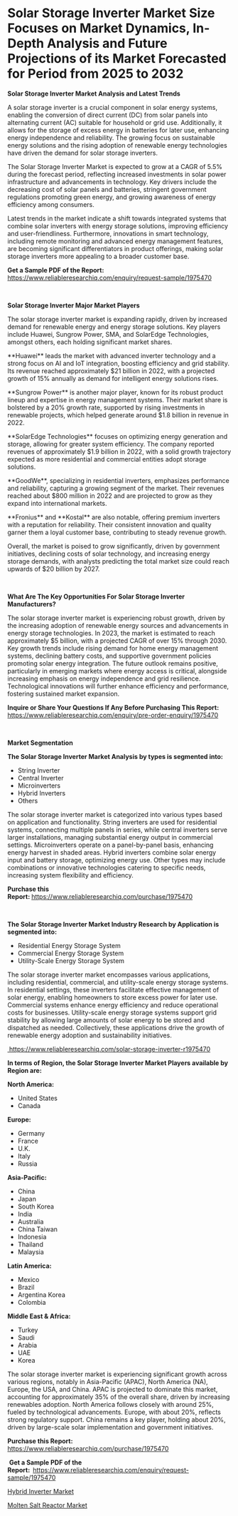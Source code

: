 <p><h1>Solar Storage Inverter Market Size Focuses on Market Dynamics, In-Depth Analysis and Future Projections of its Market Forecasted for Period from 2025 to 2032</h1></p><p><strong>Solar Storage Inverter Market Analysis and Latest Trends</strong></p>
<p><p>A solar storage inverter is a crucial component in solar energy systems, enabling the conversion of direct current (DC) from solar panels into alternating current (AC) suitable for household or grid use. Additionally, it allows for the storage of excess energy in batteries for later use, enhancing energy independence and reliability. The growing focus on sustainable energy solutions and the rising adoption of renewable energy technologies have driven the demand for solar storage inverters.</p><p>The Solar Storage Inverter Market is expected to grow at a CAGR of 5.5% during the forecast period, reflecting increased investments in solar power infrastructure and advancements in technology. Key drivers include the decreasing cost of solar panels and batteries, stringent government regulations promoting green energy, and growing awareness of energy efficiency among consumers. </p><p>Latest trends in the market indicate a shift towards integrated systems that combine solar inverters with energy storage solutions, improving efficiency and user-friendliness. Furthermore, innovations in smart technology, including remote monitoring and advanced energy management features, are becoming significant differentiators in product offerings, making solar storage inverters more appealing to a broader customer base.</p></p>
<p><strong>Get a Sample PDF of the Report:&nbsp;</strong> <a href="https://www.reliableresearchiq.com/enquiry/request-sample/1975470?utm_campaign=1837&utm_medium=2&utm_source=Github&utm_content=ia&utm_term=13022025&utm_id=solar-storage-inverter">https://www.reliableresearchiq.com/enquiry/request-sample/1975470</a></p>
<p>&nbsp;</p>
<p><strong>Solar Storage Inverter Major Market Players</strong></p>
<p><p>The solar storage inverter market is expanding rapidly, driven by increased demand for renewable energy and energy storage solutions. Key players include Huawei, Sungrow Power, SMA, and SolarEdge Technologies, amongst others, each holding significant market shares. </p><p>**Huawei** leads the market with advanced inverter technology and a strong focus on AI and IoT integration, boosting efficiency and grid stability. Its revenue reached approximately $21 billion in 2022, with a projected growth of 15% annually as demand for intelligent energy solutions rises.</p><p>**Sungrow Power** is another major player, known for its robust product lineup and expertise in energy management systems. Their market share is bolstered by a 20% growth rate, supported by rising investments in renewable projects, which helped generate around $1.8 billion in revenue in 2022.</p><p>**SolarEdge Technologies** focuses on optimizing energy generation and storage, allowing for greater system efficiency. The company reported revenues of approximately $1.9 billion in 2022, with a solid growth trajectory expected as more residential and commercial entities adopt storage solutions.</p><p>**GoodWe**, specializing in residential inverters, emphasizes performance and reliability, capturing a growing segment of the market. Their revenues reached about $800 million in 2022 and are projected to grow as they expand into international markets.</p><p>**Fronius** and **Kostal** are also notable, offering premium inverters with a reputation for reliability. Their consistent innovation and quality garner them a loyal customer base, contributing to steady revenue growth.</p><p>Overall, the market is poised to grow significantly, driven by government initiatives, declining costs of solar technology, and increasing energy storage demands, with analysts predicting the total market size could reach upwards of $20 billion by 2027.</p></p>
<p>&nbsp;</p>
<p><strong>What Are The Key Opportunities For Solar Storage Inverter Manufacturers?</strong></p>
<p><p>The solar storage inverter market is experiencing robust growth, driven by the increasing adoption of renewable energy sources and advancements in energy storage technologies. In 2023, the market is estimated to reach approximately $5 billion, with a projected CAGR of over 15% through 2030. Key growth trends include rising demand for home energy management systems, declining battery costs, and supportive government policies promoting solar energy integration. The future outlook remains positive, particularly in emerging markets where energy access is critical, alongside increasing emphasis on energy independence and grid resilience. Technological innovations will further enhance efficiency and performance, fostering sustained market expansion.</p></p>
<p><strong>Inquire or Share Your Questions If Any Before Purchasing This Report:</strong> <a href="https://www.reliableresearchiq.com/enquiry/pre-order-enquiry/1975470?utm_campaign=1837&utm_medium=2&utm_source=Github&utm_content=ia&utm_term=13022025&utm_id=solar-storage-inverter">https://www.reliableresearchiq.com/enquiry/pre-order-enquiry/1975470</a></p>
<p>&nbsp;</p>
<p><strong>Market Segmentation</strong></p>
<p><strong>The Solar Storage Inverter Market Analysis by types is segmented into:</strong></p>
<p><ul><li>String Inverter</li><li>Central Inverter</li><li>Microinverters</li><li>Hybrid Inverters</li><li>Others</li></ul></p>
<p><p>The solar storage inverter market is categorized into various types based on application and functionality. String inverters are used for residential systems, connecting multiple panels in series, while central inverters serve larger installations, managing substantial energy output in commercial settings. Microinverters operate on a panel-by-panel basis, enhancing energy harvest in shaded areas. Hybrid inverters combine solar energy input and battery storage, optimizing energy use. Other types may include combinations or innovative technologies catering to specific needs, increasing system flexibility and efficiency.</p></p>
<p><strong>Purchase this Report:&nbsp;</strong><a href="https://www.reliableresearchiq.com/purchase/1975470?utm_campaign=1837&utm_medium=2&utm_source=Github&utm_content=ia&utm_term=13022025&utm_id=solar-storage-inverter">https://www.reliableresearchiq.com/purchase/1975470</a></p>
<p>&nbsp;</p>
<p><strong>The Solar Storage Inverter Market Industry Research by Application is segmented into:</strong></p>
<p><ul><li>Residential Energy Storage System</li><li>Commercial Energy Storage System</li><li>Utility-Scale Energy Storage System</li></ul></p>
<p><p>The solar storage inverter market encompasses various applications, including residential, commercial, and utility-scale energy storage systems. In residential settings, these inverters facilitate effective management of solar energy, enabling homeowners to store excess power for later use. Commercial systems enhance energy efficiency and reduce operational costs for businesses. Utility-scale energy storage systems support grid stability by allowing large amounts of solar energy to be stored and dispatched as needed. Collectively, these applications drive the growth of renewable energy adoption and sustainability initiatives.</p></p>
<p><a href="https://www.reliableresearchiq.com/solar-storage-inverter-r1975470?utm_campaign=1837&utm_medium=2&utm_source=Github&utm_content=ia&utm_term=13022025&utm_id=solar-storage-inverter">&nbsp;https://www.reliableresearchiq.com/solar-storage-inverter-r1975470</a></p>
<p><strong>In terms of Region, the Solar Storage Inverter Market Players available by Region are:</strong></p>
<p>
    <p> <strong> North America: </strong>
        <ul>
            <li>United States</li>
            <li>Canada</li>
        </ul>
        </p> 
    <p> <strong> Europe: </strong>
        <ul>
            <li>Germany</li>
            <li>France</li>
            <li>U.K.</li>
            <li>Italy</li>
            <li>Russia</li>
        </ul>
        </p> 
    <p> <strong> Asia-Pacific: </strong>
        <ul>
            <li>China</li>
            <li>Japan</li>
            <li>South Korea</li>
            <li>India</li>
            <li>Australia</li>
            <li>China Taiwan</li>
            <li>Indonesia</li>
            <li>Thailand</li>
            <li>Malaysia</li>
        </ul>
        </p> 
    <p> <strong> Latin America: </strong>
        <ul>
            <li>Mexico</li>
            <li>Brazil</li>
            <li>Argentina Korea</li>
            <li>Colombia</li>
        </ul>
        </p> 
    <p> <strong> Middle East & Africa: </strong>
        <ul>
            <li>Turkey</li>
            <li>Saudi</li>
            <li>Arabia</li>
            <li>UAE</li>
            <li>Korea</li>
        </ul>
    </p>
    </p>
<p><p>The solar storage inverter market is experiencing significant growth across various regions, notably in Asia-Pacific (APAC), North America (NA), Europe, the USA, and China. APAC is projected to dominate this market, accounting for approximately 35% of the overall share, driven by increasing renewables adoption. North America follows closely with around 25%, fueled by technological advancements. Europe, with about 20%, reflects strong regulatory support. China remains a key player, holding about 20%, driven by large-scale solar implementation and government initiatives.</p></p>
<p><strong>Purchase this Report: </strong><a href="https://www.reliableresearchiq.com/purchase/1975470?utm_campaign=1837&utm_medium=2&utm_source=Github&utm_content=ia&utm_term=13022025&utm_id=solar-storage-inverter">https://www.reliableresearchiq.com/purchase/1975470</a></p>
<p>&nbsp;<strong>Get a Sample PDF of the Report:&nbsp;&nbsp;</strong><a href="https://www.reliableresearchiq.com/enquiry/request-sample/1975470?utm_campaign=1837&utm_medium=2&utm_source=Github&utm_content=ia&utm_term=13022025&utm_id=solar-storage-inverter">https://www.reliableresearchiq.com/enquiry/request-sample/1975470</a></p>
<p><strong></strong></p>
<p><p><a href="https://github.com/tanckfelli84/Market-Research-Report-List-1/blob/main/hybrid-inverter-market.md?utm_campaign=1837&utm_medium=2&utm_source=Github&utm_content=ia&utm_term=13022025&utm_id=solar-storage-inverter">Hybrid Inverter Market</a></p><p><a href="https://github.com/wakerizaak8g/Market-Research-Report-List-1/blob/main/molten-salt-reactor-market.md?utm_campaign=1837&utm_medium=2&utm_source=Github&utm_content=ia&utm_term=13022025&utm_id=solar-storage-inverter">Molten Salt Reactor Market</a></p></p>